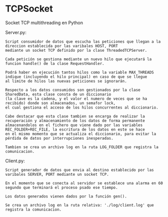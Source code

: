 # TCPSocket
Socket TCP multithreading en Python

Server.py: 
    
    Script consumidor de datos que escucha las peticiones que llegan a la direccion establecida por las varibales HOST, PORT 
    mediante un socket TCP definido por la clase ThreadedTCPServer. 
    
    Cada petición se gestiona mediante un nuevo hilo que ejecutará la funcion handle() de la clase RequestHandler. 
    
    Podrá haber en ejecución tantos hilos como la variable MAX_THREADS indique (incluyendo el hilo principal) en caso de que se llegue
    al limite de hilos las nuevas peticiones se ignorarán. 
    
    Respecto a los datos consumidos son gestionados por la clase SharedData, esta clase consta de un diccionario 
    (la clave es la cadena, y el valor el numero de veces que se ha recibido) donde son almacenados, un semafor lock,
    el cual gestiona el acceso de los hilos concurrentes al diccionario.
    
    Cabe destacar que esta clase tambien se encarga de realizar la recuperación y almacenamiento de los datos de forma permanente
    almacenandolos en el fichero que viene dado por las variables REC_FOLDER+REC_FILE, la escritura de los datos en este se hace
    en el mismo momento que se actualiza el diccionario, para evitar la pérdida de datos por interrupciones inesperadas.
    
    Tambien se crea un archivo log en la ruta LOG_FOLDER que registra la comunicacion.
    
Client.py: 

    Script generador de datos que envia al destino establecido por las varibales SERVER, PORT mediante un socket TCP.

    En el momento que se conecta al servidor se establece una alarma en 60 segundo que terminará el proceso psado ese tiempo.
    
    Los datos generados vienen dados por la función gen().
    
    Se crea un archivo log en la ruta relativa: './log/client.log' que registra la comunicacion. 
